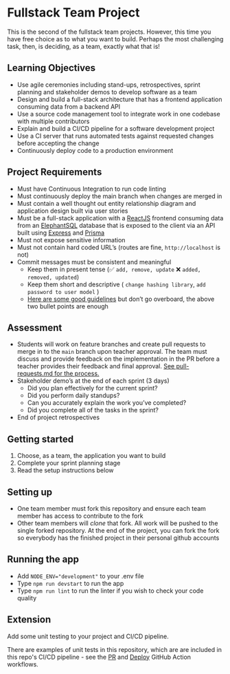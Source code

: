 # Fullstack Team Project

This is the second of the fullstack team projects. However, this time you have free choice as to what you want to build. Perhaps the most challenging task, then, is deciding, as a team, exactly what that is!

## Learning Objectives

- Use agile ceremonies including stand-ups, retrospectives, sprint planning and stakeholder demos to develop software as a team
- Design and build a full-stack architecture that has a frontend application consuming data from a backend API
- Use a source code management tool to integrate work in one codebase with multiple contributors
- Explain and build a CI/CD pipeline for a software development project
- Use a CI server that runs automated tests against requested changes before accepting the change
- Continuously deploy code to a production environment 

## Project Requirements

- Must have Continuous Integration to run code linting
- Must continuously deploy the main branch when changes are merged in
- Must contain a well thought out entity relationship diagram and application design built via user stories
- Must be a full-stack application with a [ReactJS](https://reactjs.org/) frontend consuming data from an [ElephantSQL](https://www.elephantsql.com/) database that is exposed to the client via an API built using [Express](https://expressjs.com/) and [Prisma](https://www.prisma.io/)
- Must not expose sensitive information
- Must not contain hard coded URL’s (routes are fine, `http://localhost` is not)
- Commit messages must be consistent and meaningful
  - Keep them in present tense (✅ `add, remove, update` ❌ `added, removed, updated`)
  - Keep them short and descriptive ( `change hashing library`, `add password to user model` )
  - [Here are some good guidelines](https://reflectoring.io/meaningful-commit-messages/) but don’t go overboard, the above two bullet points are enough

## Assessment

- Students will work on feature branches and create pull requests to merge in to the `main` branch upon teacher approval. The team must discuss and provide feedback on the implementation in the PR before a teacher provides their feedback and final approval. [See pull-requests.md for the process.](./PR-PROCESS.md)
- Stakeholder demo’s at the end of each sprint (3 days)
  - Did you plan effectively for the current sprint?
  - Did you perform daily standups?
  - Can you accurately explain the work you’ve completed?
  - Did you complete all of the tasks in the sprint?
- End of project retrospectives

## Getting started

1. Choose, as a team, the application you want to build
2. Complete your sprint planning stage
3. Read the setup instructions below

## Setting up

- One team member must fork this repository and ensure each team member has access to contribute to the fork
- Other team members will *clone* that fork. All work will be pushed to the single forked repository. At the end of the project, you can fork the fork so everybody has the finished project in their personal github accounts

## Running the app

- Add `NODE_ENV="development"` to your .env file
- Type `npm run devstart` to run the app
- Type `npm run lint` to run the linter if you wish to check your code quality

## Extension

Add some unit testing to your project and CI/CD pipeline.

There are examples of unit tests in this repository, which are are included in this repo's CI/CD pipeline - see the [PR](.github/workflows/pull_request.yml) and [Deploy](.github/workflows/main.yml) GitHub Action workflows.
